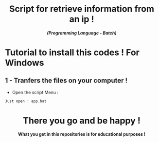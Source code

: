 <h1 align="center">Script for retrieve information from an ip !</h1>
<em><h5 align="center">(Programming Language - Batch)</h5></em>

# Tutorial to install this codes ! For Windows

## 1 - Tranfers the files on your computer !

- Open the script Menu :

```bash
Just open : app.bat
```

<h1 align="center">There you go and be happy !</h1>
<h4 align="center">What you get in this repositories is for educational purposes !</h4>
